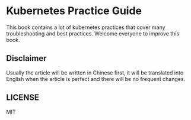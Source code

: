 # Kubernetes Practice Guide

This book contains a lot of kubernetes practices that cover many troubleshooting and best practices. Welcome everyone to improve this book.

## Disclaimer

Usually the article will be written in Chinese first, it will be translated into English when the article is perfect and there will be no frequent changes.

## LICENSE

MIT
